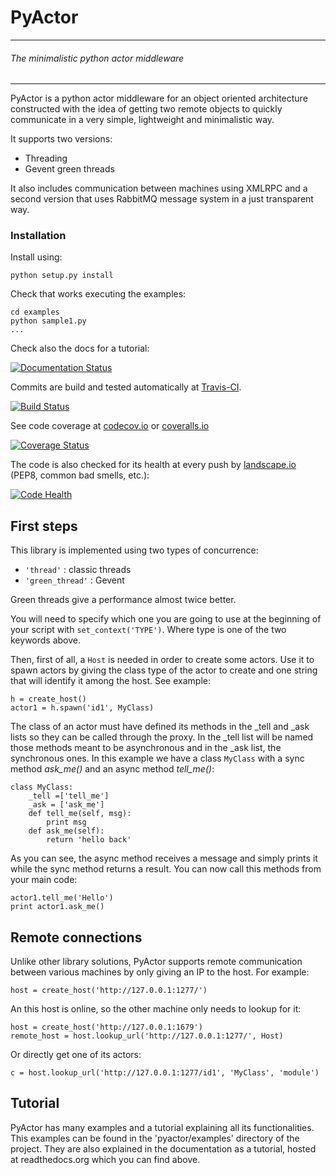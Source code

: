# **PyActor**
-----------------------------
###### _The minimalistic python actor middleware_
-------------------------------------

PyActor is a python actor middleware for an object oriented architecture
constructed with the idea of getting two remote objects
to quickly communicate in a very simple, lightweight and minimalistic way.

It supports two versions:
* Threading
* Gevent green threads

<!-- +grafic tests -->

It also includes communication between machines using XMLRPC and a second version
that uses RabbitMQ message system in a just transparent way.

### Installation
Install using:

    python setup.py install

Check that works executing the examples:

    cd examples
    python sample1.py
    ...

Check also the docs for a tutorial:

[![Documentation Status](https://readthedocs.org/projects/pyactor/badge/?version=latest)](http://pyactor.readthedocs.io/en/latest/?badge=latest)

Commits are build and tested automatically at [Travis-CI](https://travis-ci.org/pedrotgn/pyactor).

[![Build Status](https://travis-ci.org/pedrotgn/pyactor.svg?branch=master)](https://travis-ci.org/pedrotgn/pyactor)

See code coverage at [codecov.io](https://codecov.io/gh/pedrotgn/pyactor) or [coveralls.io](https://coveralls.io/github/pedrotgn/pyactor)

[![Coverage Status](https://codecov.io/gh/pedrotgn/pyactor/branch/master/graph/badge.svg)](https://codecov.io/gh/pedrotgn/pyactor)
<!-- [![Coverage Status](https://coveralls.io/repos/github/pedrotgn/pyactor/badge.svg?branch=master)](https://coveralls.io/github/pedrotgn/pyactor?branch=master) -->

The code is also checked for its health at every push by [landscape.io](https://landscape.io/github/pedrotgn/pyactor)
(PEP8, common bad smells, etc.):

[![Code Health](https://landscape.io/github/pedrotgn/pyactor/master/landscape.svg?style=flat)](https://landscape.io/github/pedrotgn/pyactor/master)


## First steps

This library is implemented using two types of concurrence:

* ``'thread'`` : classic threads
* ``'green_thread'`` : Gevent

Green threads give a performance almost twice better.

You will need to specify which one you are going to use at the beginning of your
script with ``set_context('TYPE')``. Where type is one of the two keywords
above.

Then, first of all, a `Host` is needed in order to create some actors.
Use it to spawn actors by giving the class type of the actor to create
and one string that will identify it among the host. See example:

    h = create_host()
    actor1 = h.spawn('id1', MyClass)

The class of an actor must have defined its methods in the _tell and _ask lists
so they can be called through the proxy. In the _tell list will be named those
methods meant to be asynchronous and in the _ask list, the synchronous ones.
In this example we have a class ``MyClass`` with a sync method *ask_me()* and an
async method *tell_me()*:

    class MyClass:
        _tell =['tell_me']
        _ask = ['ask_me']
        def tell_me(self, msg):
            print msg
        def ask_me(self):
            return 'hello back'

As you can see, the async method receives a message and simply prints it while
the sync method returns a result. You can now call this methods from your main
code:

    actor1.tell_me('Hello')
    print actor1.ask_me()

## Remote connections

Unlike other library solutions, PyActor supports remote communication between
various machines by only giving an IP to the host. For example:

    host = create_host('http://127.0.0.1:1277/')

An this host is online, so the other machine only needs to lookup for it:

    host = create_host('http://127.0.0.1:1679')
    remote_host = host.lookup_url('http://127.0.0.1:1277/', Host)

Or directly get one of its actors:

    c = host.lookup_url('http://127.0.0.1:1277/id1', 'MyClass', 'module')

## Tutorial
PyActor has many examples and a tutorial explaining all its functionalities.
This examples can be found in the
'pyactor/examples' directory of the project. They are also explained in the
documentation as a tutorial, hosted at readthedocs.org which you can find above.

